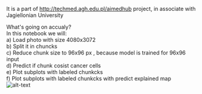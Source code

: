 It is a part of http://techmed.agh.edu.pl/aimedhub project, in associate with Jagiellonian University

What's going on accualy?  <br/>
In this notebook we will:<br/>
a) Load photo with size 4080x3072<br/>
b) Split it in chuncks<br/>
c) Reduce chunk size to 96x96 px , because model is trained for 96x96 input<br/>
d) Predict if chunk cosist cancer cells<br/>
e) Plot subplots with labeled chunkcks<br/>
f) Plot subplots with labeled chunkcks with predict explained map<br/>
![alt-text](http://chemmaks.pl/Tutoriale/histo.png)

